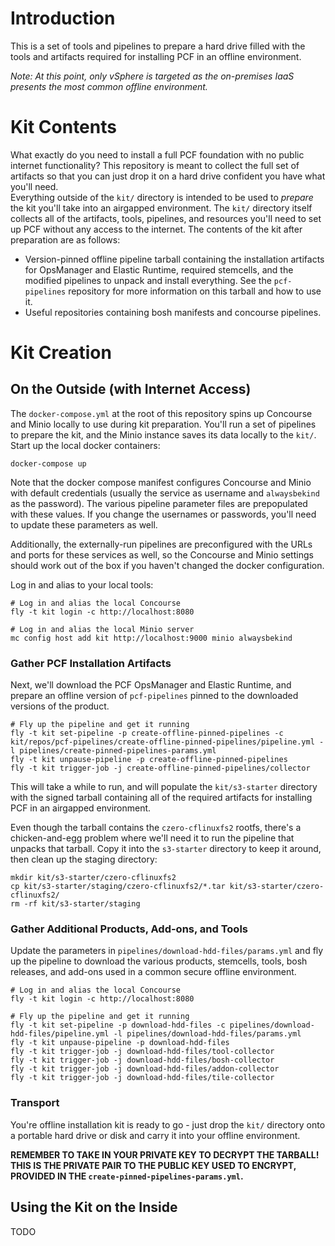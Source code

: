 # Introduction

This is a set of tools and pipelines to prepare a hard drive filled with the tools
and artifacts required for installing PCF in an offline environment.

_Note:  At this point, only vSphere is targeted as the on-premises IaaS presents
the most common offline environment._

# Kit Contents

What exactly do you need to install a full PCF foundation with no public internet
functionality?  This repository is meant to collect the full set of artifacts so
that you can just drop it on a hard drive confident you have what you'll need.  
Everything outside of the `kit/` directory is intended to be used to _prepare_ the
kit you'll take into an airgapped environment.  The `kit/` directory itself collects
all of the artifacts, tools, pipelines, and resources you'll need to set up PCF
without any access to the internet.  The contents of the kit after preparation
are as follows:

- Version-pinned offline pipeline tarball containing the installation artifacts for
OpsManager and Elastic Runtime, required stemcells, and the modified pipelines to
unpack and install everything.  See the `pcf-pipelines` repository for more information
on this tarball and how to use it.
- Useful repositories containing bosh manifests and concourse pipelines.

# Kit Creation

## On the Outside (with Internet Access)

The `docker-compose.yml` at the root of this repository spins up Concourse and Minio
locally to use during kit preparation.  You'll run a set of pipelines to prepare
the kit, and the Minio instance saves its data locally to the `kit/`.  Start up
the local docker containers:

```
docker-compose up
```

Note that the docker compose manifest configures Concourse and Minio with default
credentials (usually the service as username and `alwaysbekind` as the password).
The various pipeline parameter files are prepopulated with these values.  If you change
the usernames or passwords, you'll need to update these parameters as well.

Additionally, the externally-run pipelines are preconfigured with the URLs and ports
for these services as well, so the Concourse and Minio settings should work out of
the box if you haven't changed the docker configuration.

Log in and alias to your local tools:

```
# Log in and alias the local Concourse
fly -t kit login -c http://localhost:8080

# Log in and alias the local Minio server
mc config host add kit http://localhost:9000 minio alwaysbekind
```

### Gather PCF Installation Artifacts

Next, we'll download the PCF OpsManager and Elastic Runtime, and prepare an offline
version of `pcf-pipelines` pinned to the downloaded versions of the product.

```
# Fly up the pipeline and get it running
fly -t kit set-pipeline -p create-offline-pinned-pipelines -c kit/repos/pcf-pipelines/create-offline-pinned-pipelines/pipeline.yml -l pipelines/create-pinned-pipelines-params.yml
fly -t kit unpause-pipeline -p create-offline-pinned-pipelines
fly -t kit trigger-job -j create-offline-pinned-pipelines/collector
```

This will take a while to run, and will populate the `kit/s3-starter` directory
with the signed tarball containing all of the required artifacts for installing
PCF in an airgapped environment.

Even though the tarball contains the `czero-cflinuxfs2` rootfs, there's a chicken-and-egg
problem where we'll need it to run the pipeline that unpacks that tarball.  Copy it
into the `s3-starter` directory to keep it around, then clean up the staging directory:

```
mkdir kit/s3-starter/czero-cflinuxfs2
cp kit/s3-starter/staging/czero-cflinuxfs2/*.tar kit/s3-starter/czero-cflinuxfs2/
rm -rf kit/s3-starter/staging
```

### Gather Additional Products, Add-ons, and Tools

Update the parameters in `pipelines/download-hdd-files/params.yml`
and fly up the pipeline to download the various products, stemcells, tools, bosh
releases, and add-ons used in a common secure offline environment.

```
# Log in and alias the local Concourse
fly -t kit login -c http://localhost:8080

# Fly up the pipeline and get it running
fly -t kit set-pipeline -p download-hdd-files -c pipelines/download-hdd-files/pipeline.yml -l pipelines/download-hdd-files/params.yml
fly -t kit unpause-pipeline -p download-hdd-files
fly -t kit trigger-job -j download-hdd-files/tool-collector
fly -t kit trigger-job -j download-hdd-files/bosh-collector
fly -t kit trigger-job -j download-hdd-files/addon-collector
fly -t kit trigger-job -j download-hdd-files/tile-collector
```

### Transport

You're offline installation kit is ready to go - just drop the `kit/` directory onto
a portable hard drive or disk and carry it into your offline environment.

**REMEMBER TO TAKE IN YOUR PRIVATE KEY TO DECRYPT THE TARBALL!  THIS IS THE PRIVATE
PAIR TO THE PUBLIC KEY USED TO ENCRYPT, PROVIDED IN THE `create-pinned-pipelines-params.yml`.**

## Using the Kit on the Inside

TODO
